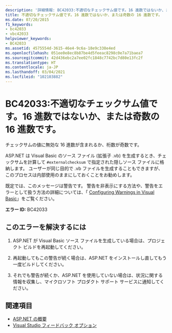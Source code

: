 ```yaml
---
description: '詳細情報: BC42033:不適切なチェックサム値です。16 進数ではないか、または奇数の 16 進数です。'
title: 不適切なチェックサム値です。16 進数ではないか、または奇数の 16 進数です。
ms.date: 07/20/2015
f1_keywords:
- bc42033
- vbc42033
helpviewer_keywords:
- BC42033
ms.assetid: 4575554d-3615-46e4-9c6a-18e9c338e4ed
ms.openlocfilehash: 051ee0e8ec8b87be4d5feeac8298c0e7a71baea7
ms.sourcegitcommit: 42d436ebc2a7ee02fc1848c7742bc7d80e13fc2f
ms.translationtype: HT
ms.contentlocale: ja-JP
ms.lasthandoff: 03/04/2021
ms.locfileid: "102103882"
---
```

# <a name="bc42033-bad-checksum-value-non-hex-digits-or-odd-number-of-hex-digits"></a>BC42033:不適切なチェックサム値です。16 進数ではないか、または奇数の 16 進数です。

チェックサムの値に無効な 16 進数が含まれるか、桁数が奇数です。

 ASP.NET は Visual Basic のソース ファイル (拡張子 .vb) を生成するとき、チェックサムを計算して `#externalchecksum` で指定された隠しソース ファイルに格納します。 ユーザーが同じ目的で .vb ファイルを生成することもできますが、このプロセスは内部使用のままにしておくことをお勧めします。

 既定では、このメッセージは警告です。 警告を非表示にする方法や、警告をエラーとして扱う方法の詳細については、「 [Configuring Warnings in Visual Basic](/visualstudio/ide/configuring-warnings-in-visual-basic)」をご覧ください。

 **エラー ID:** BC42033

## <a name="to-correct-this-error"></a>このエラーを解決するには

1. ASP.NET が Visual Basic ソース ファイルを生成している場合は、プロジェクト ビルドを再起動してください。

2. 再起動してもこの警告が続く場合は、ASP.NET をインストールし直してもう一度ビルドしてください。

3. それでも警告が続くか、ASP.NET を使用していない場合は、状況に関する情報を収集し、マイクロソフト プロダクト サポート サービスに通知してください。

## <a name="see-also"></a>関連項目

- [ASP.NET の概要](/aspnet/overview)
- [Visual Studio フィードバック オプション](/visualstudio/ide/feedback-options)
